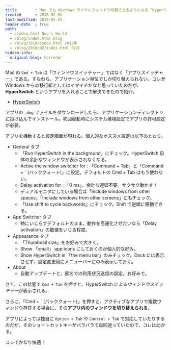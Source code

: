 ```yaml
---
title        : Mac でも Windows ライクにウィンドウ切替できるようになる「HyperSwitch」
created      : 2018-02-03
last-modified: 2018-02-03
header-date  : true
path:
  - /index.html Neo's World
  - /blog/index.html Blog
  - /blog/2018/index.html 2018年
  - /blog/2018/02/index.html 02月
hidden-info:
  original-blog: Corredor
---
```


Mac の `Cmd + Tab` は「ウィンドウスイッチャー」ではなく「アプリスイッチャー」である。すなわち、アプリケーション単位でしか切り替えられない。コレが Windows からの移行組としてはイマイチだなと思っていたのだが、**HyperSwitch** というアプリを入れることで解決できたので紹介。

- [HyperSwitch](https://bahoom.com/hyperswitch)

アプリの `.dmg` ファイルをダウンロードしたら、アプリケーションディレクトリに投げ込んでインストール。初回起動時にシステム環境設定でアプリの許可設定が必要。

アプリを機動すると設定画面が現れる。個人的なオススメ設定は以下のとおり。

- General タブ
  - 「Run HyperSwitch in the background」にチェック。HyperSwitch 自体の余計なウィンドウが表示されなくなる。
  - Active the window switcher for : 「Command + Tab」と「Command + \` (バッククォート)」に設定。デフォルトの Cmd + Tab はもう使わない。
  - Delay activation for : 「0 ms」。余計な遅延不要。サクサク動かす！
  - デュアルモニタにしている場合は「Include windows from other spaces」「Include windows from other screens」にもチェック。
  - 「Use shift to cycle backwords」にチェック。Shift で逆順に移動できる。
- App Switcher タブ
  - 特にいじらずデフォルトのまま。動作を高速化させたいなら「Delay activation」の数値をいじる程度。
- Appearance タブ
  - 「Thumbnail size」をお好みで大きく。
  - Show 「small」 app icons にしておくのが個人的な好み。
  - Show HyperSwitch in 「the menu bar」のみチェック。Dock には表示させず、設定変更用にメニューバーにのみ表示しておく。
- About
  - 自動アップデートと、匿名での利用状況送信の設定。お好みで。

さて、この状態で `Cmd + Tab` を押すと、HyperSwitch による*ウィンドウスイッチャー*が表示される。

さらに、「Cmd + \` (バッククォート)」を押すと、アクティブなアプリで複数ウィンドウ存在する場合に、その**アプリ内のウィンドウを切り替えられる**。

アプリによっては独自に `Option + Tab` や `Control + Tab` で対応していたりするのだが、そのショートカットキーがバラバラで毎回迷っていたので、コレは助かる。

コレでかなり快適！
